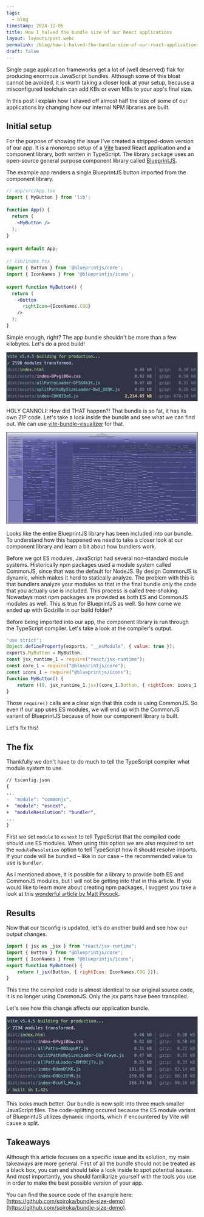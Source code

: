 ```yaml
---
tags:
  - blog
timestamp: 2024-12-06
title: How I halved the bundle size of our React applications
layout: layouts/post.webc
permalink: /blog/how-i-halved-the-bundle-size-of-our-react-applications/
draft: false
---
```

Single page application frameworks get a lot of (well deserved) flak for producing enormous JavaScript bundles. Although some of this bloat cannot be avoided, it is worth taking a closer look at your setup, because a misconfigured toolchain can add KBs or even MBs to your app's final size.

In this post I explain how I shaved off almost half the size of some of our applications by changing how our internal NPM libraries are built.

## Initial setup

For the purpose of showing the issue I've created a stripped-down version of our app. It is a monorepo setup of a [Vite](https://vite.dev) based React application and a component library, both written in TypeScript. The library package uses an open-source general purpose component library called [BlueprintJS](https://blueprintjs.com/).

The example app renders a single BlueprintJS button imported from the component library.

```jsx
// app/src/App.tsx
import { MyButton } from 'lib';

function App() {
  return (
    <MyButton />
  );
}

export default App;

// lib/index.tsx
import { Button } from '@blueprintjs/core';
import { IconNames } from '@blueprintjs/icons';

export function MyButton() {
  return (
    <Button
      rightIcon={IconNames.COG}
    />
  );
}
```

Simple enough, right? The app bundle shouldn't be more than a few kilobytes. Let's do a prod build!

![Output of the Vite build with initial setup. The resulting bundle is more then 2MBs in size.](build1.png)

HOLY CANNOLI! How did THAT happen?! That bundle is so fat, it has its own ZIP code. Let's take a look inside the bundle and see what we can find out. We can use [vite-bundle-visualizer](https://www.npmjs.com/package/vite-bundle-visualizer) for that.

![Output of vite-bundle-visualizer showing many files inside our bundle.](bundle1.png "[See the image in full](bundle1.png)")

Looks like the entire BlueprintJS library has been included into our bundle. To understand how this happened we need to take a closer look at our component library and learn a bit about how bundlers work.

Before we got ES modules, JavaScript had several non-standard module systems. Historically npm packages used a module system called CommonJS, since that was the default for NodeJS. By design CommonJS is dynamic, which makes it hard to statically analyze. The problem with this is that bundlers analyze your modules so that in the final bundle only the code that you actually use is included. This process is called tree-shaking. Nowadays most npm packages are provided as both ES and CommonJS modules as well. This is true for BlueprintJS as well. So how come we ended up with Godzilla in our build folder?

Before being imported into our app, the component library is run through the TypeScript compiler. Let's take a look at the compiler's output.

```js
"use strict";
Object.defineProperty(exports, "__esModule", { value: true });
exports.MyButton = MyButton;
const jsx_runtime_1 = require("react/jsx-runtime");
const core_1 = require("@blueprintjs/core");
const icons_1 = require("@blueprintjs/icons");
function MyButton() {
    return ((0, jsx_runtime_1.jsx)(core_1.Button, { rightIcon: icons_1.IconNames.COG }));
}
```

Those `require()` calls are a clear sign that 
this code is using CommonJS. So even if our app uses ES modules, we will end up with the CommonJS variant of BlueprintJS because of how our component library is built.

Let's fix this!
## The fix

Thankfully we don't have to do much to tell the TypeScript compiler what module system to use.

```diff
// tsconfig.json
{
...
-  "module": "commonjs",
+  "module": "esnext",
+  "moduleResolution": "bundler",
...
}
```

First we set `module` to `esnext` to tell TypeScript that the compiled code should use ES modules. When using this option we are also required to set the `moduleResolution` option to tell TypeScript how it should resolve imports. If your code will be bundled – like in our case – the recommended value to use is `bundler`.

As I mentioned above, it is possible for a library to provide both ES and CommonJS modules, but I will not be getting into that in this article. If you would like to learn more about creating npm packages, I suggest you take a look at this [wonderful article by Matt Pocock](https://www.totaltypescript.com/how-to-create-an-npm-package).
## Results

Now that our tsconfig is updated, let's do another build and see how our output changes.

```js
import { jsx as _jsx } from "react/jsx-runtime";
import { Button } from "@blueprintjs/core";
import { IconNames } from "@blueprintjs/icons";
export function MyButton() {
    return (_jsx(Button, { rightIcon: IconNames.COG }));
}
```

This time the compiled code is almost identical to our original source code, it is no longer using CommonJS. Only the jsx parts have been transpiled.

Let's see how this change affects our application bundle.

![Output of the Vite build after updating the component library. The resulting bundle is split into 3 javascript bundles, totalling at around 700KBs.](build2.png)

This looks much better. Our bundle is now split into three much smaller JavaScript files. The code-splitting occured because the ES module variant of BlueprintJS utilizes dynamic imports, which if encountered by Vite will cause a split.
## Takeaways 

Although this article focuses on a specific issue and its solution, my main takeaways are more general. First of all the bundle should not be treated as a black box, you can and should take a look inside to spot potential issues. And most importantly, you should familiarize yourself with the tools you use in order to make the best possible version of your app.

You can find the source code of the example here: [https://github.com/spiroka/bundle-size-demo](https://github.com/spiroka/bundle-size-demo).